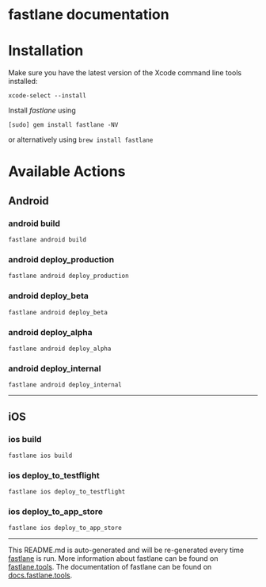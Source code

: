 fastlane documentation
================
# Installation

Make sure you have the latest version of the Xcode command line tools installed:

```
xcode-select --install
```

Install _fastlane_ using
```
[sudo] gem install fastlane -NV
```
or alternatively using `brew install fastlane`

# Available Actions
## Android
### android build
```
fastlane android build
```

### android deploy_production
```
fastlane android deploy_production
```

### android deploy_beta
```
fastlane android deploy_beta
```

### android deploy_alpha
```
fastlane android deploy_alpha
```

### android deploy_internal
```
fastlane android deploy_internal
```


----

## iOS
### ios build
```
fastlane ios build
```

### ios deploy_to_testflight
```
fastlane ios deploy_to_testflight
```

### ios deploy_to_app_store
```
fastlane ios deploy_to_app_store
```


----

This README.md is auto-generated and will be re-generated every time [fastlane](https://fastlane.tools) is run.
More information about fastlane can be found on [fastlane.tools](https://fastlane.tools).
The documentation of fastlane can be found on [docs.fastlane.tools](https://docs.fastlane.tools).
